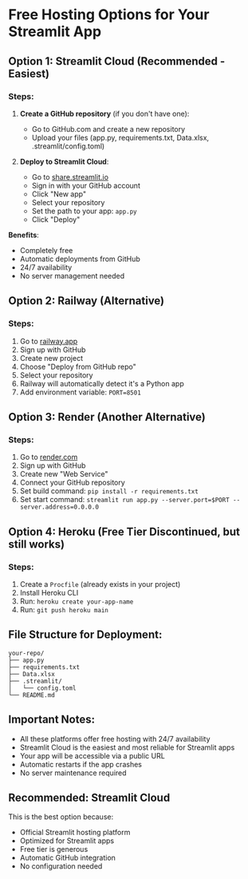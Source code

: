 # Free Hosting Options for Your Streamlit App

## Option 1: Streamlit Cloud (Recommended - Easiest)

### Steps:
1. **Create a GitHub repository** (if you don't have one):
   - Go to GitHub.com and create a new repository
   - Upload your files (app.py, requirements.txt, Data.xlsx, .streamlit/config.toml)

2. **Deploy to Streamlit Cloud**:
   - Go to [share.streamlit.io](https://share.streamlit.io)
   - Sign in with your GitHub account
   - Click "New app"
   - Select your repository
   - Set the path to your app: `app.py`
   - Click "Deploy"

**Benefits**: 
- Completely free
- Automatic deployments from GitHub
- 24/7 availability
- No server management needed

## Option 2: Railway (Alternative)

### Steps:
1. Go to [railway.app](https://railway.app)
2. Sign up with GitHub
3. Create new project
4. Choose "Deploy from GitHub repo"
5. Select your repository
6. Railway will automatically detect it's a Python app
7. Add environment variable: `PORT=8501`

## Option 3: Render (Another Alternative)

### Steps:
1. Go to [render.com](https://render.com)
2. Sign up with GitHub
3. Create new "Web Service"
4. Connect your GitHub repository
5. Set build command: `pip install -r requirements.txt`
6. Set start command: `streamlit run app.py --server.port=$PORT --server.address=0.0.0.0`

## Option 4: Heroku (Free Tier Discontinued, but still works)

### Steps:
1. Create a `Procfile` (already exists in your project)
2. Install Heroku CLI
3. Run: `heroku create your-app-name`
4. Run: `git push heroku main`

## File Structure for Deployment:
```
your-repo/
├── app.py
├── requirements.txt
├── Data.xlsx
├── .streamlit/
│   └── config.toml
└── README.md
```

## Important Notes:
- All these platforms offer free hosting with 24/7 availability
- Streamlit Cloud is the easiest and most reliable for Streamlit apps
- Your app will be accessible via a public URL
- Automatic restarts if the app crashes
- No server maintenance required

## Recommended: Streamlit Cloud
This is the best option because:
- Official Streamlit hosting platform
- Optimized for Streamlit apps
- Free tier is generous
- Automatic GitHub integration
- No configuration needed
